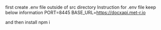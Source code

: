 first create .env file outside of src directory
Instruction for .env file keep below information
PORT=8445
BASE_URL=https://docxapi.met-r.io

and then install 
npm i
